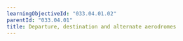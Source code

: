 ```yaml
---
learningObjectiveId: "033.04.01.02"
parentId: "033.04.01"
title: Departure, destination and alternate aerodromes
---
```

